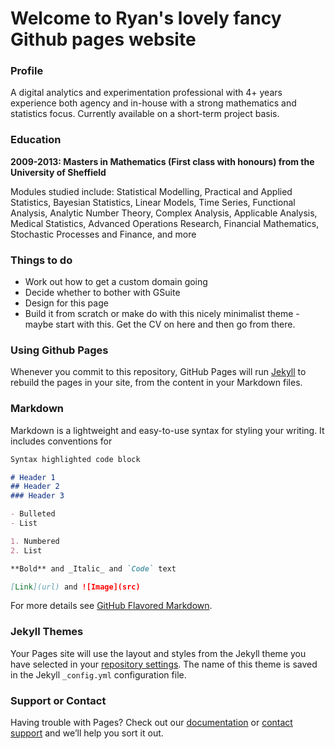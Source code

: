 # Welcome to Ryan's lovely fancy Github pages website

### Profile

A digital analytics and experimentation professional with 4+ years experience both agency and in-house with a strong mathematics and statistics focus. Currently available on a short-term project basis.

### Education
**2009-2013: Masters in Mathematics (First class with honours) from the University of Sheffield**

Modules studied include: Statistical Modelling, Practical and Applied Statistics, Bayesian Statistics, Linear Models, Time Series, Functional Analysis, Analytic Number Theory, Complex Analysis, Applicable Analysis, Medical Statistics, Advanced Operations Research, Financial Mathematics, Stochastic Processes and Finance, and more

### Things to do

- Work out how to get a custom domain going
- Decide whether to bother with GSuite
- Design for this page
- Build it from scratch or make do with this nicely minimalist theme - maybe start with this. Get the CV on here and then go from there.

### Using Github Pages

Whenever you commit to this repository, GitHub Pages will run [Jekyll](https://jekyllrb.com/) to rebuild the pages in your site, from the content in your Markdown files.

### Markdown

Markdown is a lightweight and easy-to-use syntax for styling your writing. It includes conventions for

```markdown
Syntax highlighted code block

# Header 1
## Header 2
### Header 3

- Bulleted
- List

1. Numbered
2. List

**Bold** and _Italic_ and `Code` text

[Link](url) and ![Image](src)
```

For more details see [GitHub Flavored Markdown](https://guides.github.com/features/mastering-markdown/).

### Jekyll Themes

Your Pages site will use the layout and styles from the Jekyll theme you have selected in your [repository settings](https://github.com/rorycox/rorycox.github.io/settings). The name of this theme is saved in the Jekyll `_config.yml` configuration file.

### Support or Contact

Having trouble with Pages? Check out our [documentation](https://help.github.com/categories/github-pages-basics/) or [contact support](https://github.com/contact) and we’ll help you sort it out.
